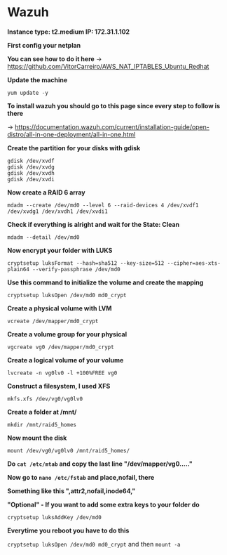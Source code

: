 # Wazuh 

**Instance type:
t2.medium
IP: 172.31.1.102**

**First config your netplan**

**You can see how to do it here** -> https://github.com/VitorCarreiro/AWS_NAT_IPTABLES_Ubuntu_Redhat

**Update the machine**

`yum update -y`

**To install wazuh you should go to this page since every step to follow is there**

-> https://documentation.wazuh.com/current/installation-guide/open-distro/all-in-one-deployment/all-in-one.html

**Create the partition for your disks with gdisk**
```
gdisk /dev/xvdf
gdisk /dev/xvdg
gdisk /dev/xvdh
gdisk /dev/xvdi
```

**Now create a RAID 6 array**

`mdadm --create /dev/md0 --level 6 --raid-devices 4 /dev/xvdf1 /dev/xvdg1 /dev/xvdh1 /dev/xvdi1`

**Check if everything is alright and wait for the State: Clean**

`mdadm --detail /dev/md0`

**Now encrypt your folder with LUKS**

`cryptsetup luksFormat --hash=sha512 --key-size=512 --cipher=aes-xts-plain64 --verify-passphrase /dev/md0`

**Use this command to initialize the volume and create the mapping**

`cryptsetup luksOpen /dev/md0 md0_crypt`

**Create a physical volume with LVM**

`vcreate /dev/mapper/md0_crypt`

**Create a volume group for your physical**

`vgcreate vg0 /dev/mapper/md0_crypt`

**Create a logical volume of your volume**

`lvcreate -n vg0lv0 -l +100%FREE vg0`

**Construct a filesystem, I used XFS**

`mkfs.xfs /dev/vg0/vg0lv0`

**Create a folder at /mnt/**

`mkdir /mnt/raid5_homes`

**Now mount the disk**

`mount /dev/vg0/vg0lv0 /mnt/raid5_homes/`

**Do `cat /etc/mtab` and copy the last line "/dev/mapper/vg0....."**

**Now go to `nano /etc/fstab` and place,nofail, there**

**Something like this ",attr2,nofail,inode64,"**

**"Optional" - If you want to add some extra keys to your folder do**

`cryptsetup luksAddKey /dev/md0`

**Everytime you reboot you have to do this**

`cryptsetup luksOpen /dev/md0 md0_crypt` and then `mount -a`

